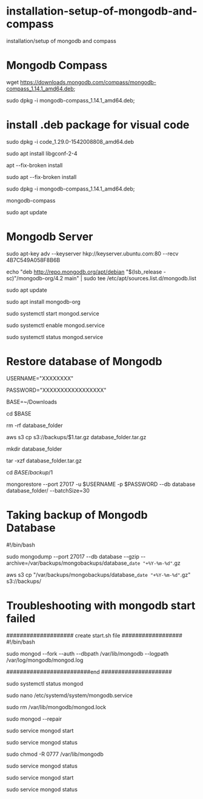 # installation-setup-of-mongodb-and-compass
installation/setup of mongodb and compass

# Mongodb Compass

wget https://downloads.mongodb.com/compass/mongodb-compass_1.14.1_amd64.deb;

sudo dpkg -i mongodb-compass_1.14.1_amd64.deb;

# install .deb package for visual code

sudo dpkg -i code_1.29.0-1542008808_amd64.deb

sudo apt install libgconf-2-4

apt --fix-broken install

sudo apt --fix-broken install

sudo dpkg -i mongodb-compass_1.14.1_amd64.deb;

mongodb-compass 

sudo apt update

# Mongodb Server

sudo apt-key adv --keyserver hkp://keyserver.ubuntu.com:80 --recv 4B7C549A058F8B6B

echo "deb http://repo.mongodb.org/apt/debian "$(lsb_release -sc)"/mongodb-org/4.2 main" | sudo tee /etc/apt/sources.list.d/mongodb.list

sudo apt update

sudo apt install mongodb-org

sudo systemctl start mongod.service

sudo systemctl enable mongod.service

sudo systemctl status mongod.service

# Restore database of Mongodb

USERNAME="XXXXXXXX"

PASSWORD="XXXXXXXXXXXXXXXXX"

BASE=~/Downloads

cd $BASE

rm -rf  database_folder

aws s3 cp s3://backups/$1.tar.gz database_folder.tar.gz

mkdir database_folder

tar -xzf database_folder.tar.gz

cd $BASE/backup/$1

mongorestore --port 27017 -u $USERNAME -p $PASSWORD --db database database_folder/ --batchSize=30

# Taking backup of Mongodb Database

#!/bin/bash

sudo mongodump --port 27017 --db database --gzip --archive=/var/backups/mongobackups/database_`date "+%Y-%m-%d"`.gz

aws s3 cp "/var/backups/mongobackups/database_`date "+%Y-%m-%d"`.gz" s3://backups/




# Troubleshooting with mongodb start failed
#################### create start.sh file ##################
#!/bin/bash

sudo mongod --fork --auth --dbpath /var/lib/mongodb --logpath /var/log/mongodb/mongod.log

#########################end #####################

sudo systemctl status mongod

sudo nano /etc/systemd/system/mongodb.service

sudo rm /var/lib/mongodb/mongod.lock

sudo mongod --repair

sudo service mongod start

sudo service mongod status

sudo chmod -R 0777 /var/lib/mongodb

sudo service mongod status

sudo service mongod start

sudo service mongod status

